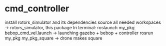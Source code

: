 # cmd_controller
install rotors_simulator and its dependencies
source all needed workspaces -> rotors_simulator, this package
In terminal:
roslaunch my_pkg bebop_cmd_vel.launch -> launching gazebo + bebop + controller
rosrun my_pkg my_pkg_square -> drone makes square

